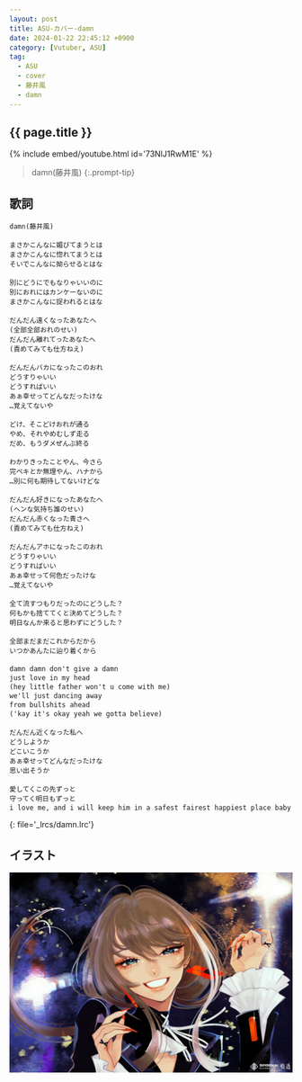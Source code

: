 ```yaml
---
layout: post
title: ASU-カバー-damn
date: 2024-01-22 22:45:12 +0900
category: [Vutuber, ASU]
tag: 
  - ASU
  - cover
  - 藤井風
  - damn
---
```


## {{ page.title }}

{% include embed/youtube.html id='73NlJ1RwM1E' %}

> damn(藤井風)
{:.prompt-tip}

## 歌詞

```
damn(藤井風)

まさかこんなに媚びてまうとは
まさかこんなに惚れてまうとは
そいでこんなに拗らせるとはな

別にどうにでもなりゃいいのに
別におれにはカンケーないのに
まさかこんなに捉われるとはな

だんだん遠くなったあなたへ
(全部全部おれのせい)
だんだん離れてったあなたへ
(責めてみても仕方ねえ)

だんだんバカになったこのおれ
どうすりゃいい
どうすればいい
あぁ幸せってどんなだったけな
…覚えてないや

どけ、そこどけおれが通る
やめ、それやめむしず走る
だめ、もうダメぜんぶ終る

わかりきったことやん、今さら
完ペキとか無理やん、ハナから
…別に何も期待してないけどな

だんだん好きになったあなたへ
(ヘンな気持ち誰のせい)
だんだん赤くなった青さへ
(責めてみても仕方ねえ)

だんだんアホになったこのおれ
どうすりゃいい
どうすればいい
あぁ幸せって何色だったけな
…覚えてないや

全て流すつもりだったのにどうした？
何もかも捨ててくと決めてどうした？
明日なんか来ると思わずにどうした？

全部まだまだこれからだから
いつかあんたに辿り着くから

damn damn don't give a damn
just love in my head
(hey little father won't u come with me)
we'll just dancing away
from bullshits ahead
('kay it's okay yeah we gotta believe)

だんだん近くなった私へ
どうしようか
どこいこうか
あぁ幸せってどんなだったけな
思い出そうか

愛してくこの先ずっと
守ってく明日もずっと
i love me, and i will keep him in a safest fairest happiest place baby
```
{: file='_lrcs/damn.lrc'}

## イラスト

![damn](/assets/img/vtuber/asu/damn-ASU.jpeg)
